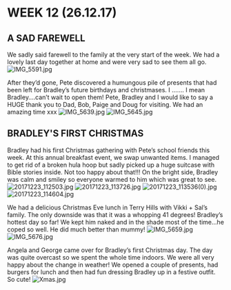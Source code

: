 # WEEK 12 (26.12.17)
## A SAD FAREWELL
We sadly said farewell to the family at the very start of the week. We had a lovely last day together at home and were very sad to see them all go. 
![IMG_5591.jpg](IMG_5591.jpg "IMG_5591.jpg")

After they’d gone, Pete discovered a humungous pile of presents that had been left for Bradley’s future birthdays and christmases. I ……. I mean Bradley….can’t wait to open them!
Pete, Bradley and I would like to say a HUGE thank you to Dad, Bob, Paige and Doug for visiting. We had an amazing time xxx
![IMG_5639.jpg](IMG_5639.jpg "IMG_5639.jpg")
![IMG_5645.jpg](IMG_5645.jpg "IMG_5645.jpg")

## BRADLEY'S FIRST CHRISTMAS
Bradley had his first Christmas gathering with Pete’s school friends this week. At this annual breakfast event, we swap unwanted items. I managed to get rid of a broken hula hoop but sadly picked up a huge suitcase with Bible stories inside. Not too happy about that!!! On the bright side, Bradley was calm and smiley so everyone warmed to him which was great to see.
![20171223_112503.jpg](20171223_112503.jpg "20171223_112503.jpg")
![20171223_113726.jpg](20171223_113726.jpg "20171223_113726.jpg")
![20171223_113536(0).jpg](20171223_113536(0).jpg "20171223_113536(0).jpg")
![20171223_114604.jpg](20171223_114604.jpg "20171223_114604.jpg")

We had a delicious Christmas Eve lunch in Terry Hills with Vikki + Sal’s family. The only downside was that it was a whopping 41 degrees! Bradley’s hottest day so far! We kept him naked and in the shade most of the time...he coped so well. He did much better than mummy! 
![IMG_5659.jpg](IMG_5659.jpg "IMG_5659.jpg")
![IMG_5676.jpg](IMG_5676.jpg "IMG_5676.jpg")

Angela and George came over for Bradley’s first Christmas day. The day was quite overcast so we spent the whole time indoors. We were all very happy about the change in weather! We opened a couple of presents, had burgers for lunch and then had fun dressing Bradley up in a festive outfit. So cute!
![Xmas.jpg](Xmas.jpg "Xmas.jpg")
